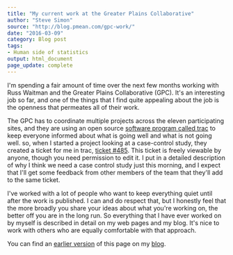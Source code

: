 ```yaml
---
title: "My current work at the Greater Plains Collaborative"
author: "Steve Simon"
source: "http://blog.pmean.com/gpc-work/"
date: "2016-03-09"
category: Blog post
tags:
- Human side of statistics
output: html_document
page_update: complete
---
```


I'm spending a fair amount of time over the next few months working with Russ Waitman and the Greater Plains Collaborative (GPC). It's an interesting job so far, and one of the things that I find quite appealing about the job is the openness that permeates all of their work.

<!---More--->

The GPC has to coordinate multiple projects across the eleven participating sites, and they are using an open source [software program called trac](https://trac.edgewall.org/) to keep everyone informed about what is going well and what is not going well. so, when I started a project looking at a case-control study, they created a ticket for me in trac, [ticket \#485](https://informatics.gpcnetwork.org/trac/Project/ticket/485). This ticket is freely viewable by anyone, though you need permission to edit it. I put in a detailed description of why I think we need a case control study just this morning, and I expect that I'll get some feedback from other members of the team that they'll add to the same ticket.

I've worked with a lot of people who want to keep everything quiet until after the work is published. I can and do respect that, but I honestly feel that the more broadly you share your ideas about what you're working on, the better off you are in the long run. So everything that I have ever worked on by myself is described in detail on my web pages and my blog. It's nice to work with others who are equally comfortable with that approach.

You can find an [earlier version][sim1] of this page on my [blog][sim2].

[sim1]: http://blog.pmean.com/gpc-work/
[sim2]: http://blog.pmean.com
